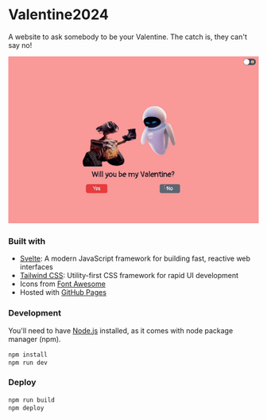 # Valentine2024
A website to ask somebody to be your Valentine. The catch is, they can't say no!

![Demo](./assets/demo2.gif)

### Built with
* [Svelte](https://svelte.dev): A modern JavaScript framework for building fast, reactive web interfaces
* [Tailwind CSS](https://tailwindcss.com): Utility-first CSS framework for rapid UI development
* Icons from [Font Awesome](https://fontawesome.com)
* Hosted with [GitHub Pages](https://pages.github.com)

### Development
You'll need to have [Node.js](https://nodejs.org/en) installed, as it comes with node package manager (npm).
```
npm install
npm run dev
```

### Deploy
```
npm run build
npm deploy
```
